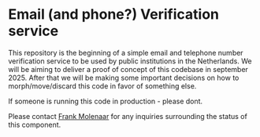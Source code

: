 # Email (and phone?) Verification service

This repository is the beginning of a simple email and telephone number verification service to be used by public institutions in the Netherlands. We will be aiming to deliver a proof of concept of this codebase in september 2025. After that we will be making some important decisions on how to morph/move/discard this code in favor of something else.

If someone is running this code in production - please dont.

Please contact [Frank Molenaar](mailto:fmolenaar@worth.systems) for any inquiries surrounding the status of this component.